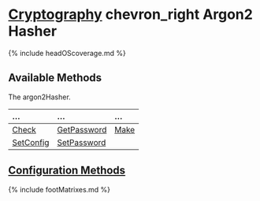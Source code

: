 # [Cryptography](https://reglue4go.github.io/cryptography/ 'Cryptography') <span class="material-symbols-outlined"> chevron_right </span> Argon2 Hasher

{% include headOScoverage.md %}

## Available Methods

The argon2Hasher.

| &#8230;                 | &#8230;                     | &#8230;       |
| :---------------------- | :-------------------------- | :------------ |
| [Check](#check)         | [GetPassword](#getpassword) | [Make](#make) |
| [SetConfig](#setconfig) | [SetPassword](#setpassword) |               |

## [Configuration Methods](https://reglue4go.github.io/cryptography/#configuration-methods)

{% include footMatrixes.md %}

